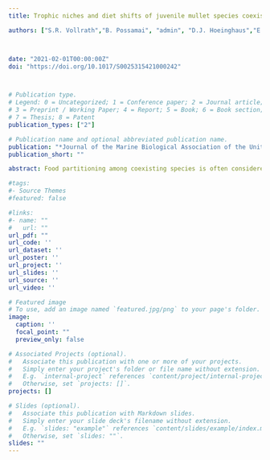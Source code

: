 ```yaml
---
title: Trophic niches and diet shifts of juvenile mullet species coexisting in marine and estuarine habitats

authors: ["S.R. Vollrath","B. Possamai", "admin", "D.J. Hoeinghaus","E.F. Albertoni","A.M. Garcia"]



date: "2021-02-01T00:00:00Z"
doi: "https://doi.org/10.1017/S0025315421000242"



# Publication type.
# Legend: 0 = Uncategorized; 1 = Conference paper; 2 = Journal article;
# 3 = Preprint / Working Paper; 4 = Report; 5 = Book; 6 = Book section;
# 7 = Thesis; 8 = Patent
publication_types: ["2"]

# Publication name and optional abbreviated publication name.
publication: "*Journal of the Marine Biological Association of the United Kingdom*"
publication_short: ""

abstract: Food partitioning among coexisting species is often considered advantageous to minimize niche overlap and avoid inter-specific competition. Congeneric fish species such as the mullets Mugil curema and Mugil liza, which co-occur across marine and estuarine habitats, are good models to evaluate resource use and niche overlap or partitioning. We used stomach contents (SCA) and stable isotope analysis (SIA) to assess potential trophic shifts and changes in niche overlap associated with the mullets transitioning from marine to estuarine habitats. SIA included different fractions of organic matter in suspension and in the sediment to estimate the contribution of micro, nano and pico-organisms to the mullets’ diets. We hypothesized higher resource partitioning in the less resource-diverse system (marine surf-zone) than in the more diverse one (estuary). SCA showed diet differences between M. curema and M. liza according to the habitat. They showed distinct diets in the marine area (P < 0.001), but similar diets in the estuary (P = 0.226).A lower niche breadth was observed for both species in the marine area (M. curema = 0.03, M. liza = 0.06) compared with the estuary (M. curema = 0.14, M. liza = 0.16). Isotopic niches of both species were higher in the estuary (64.7%) compared with the marine area (0.7%). These findings corroborated our hypothesis of higher food partitioning in the marine surf-zone.We also demonstrated using SIA the shift from planktonic to benthic feeding following the recruitment of the mullets from the surf-zone into the estuary. 

#tags:
#- Source Themes
#featured: false

#links:
#- name: ""
#   url: ""
url_pdf: ""
url_code: ''
url_dataset: ''
url_poster: ''
url_project: ''
url_slides: ''
url_source: ''
url_video: ''

# Featured image
# To use, add an image named `featured.jpg/png` to your page's folder. 
image:
  caption: ''
  focal_point: ""
  preview_only: false

# Associated Projects (optional).
#   Associate this publication with one or more of your projects.
#   Simply enter your project's folder or file name without extension.
#   E.g. `internal-project` references `content/project/internal-project/index.md`.
#   Otherwise, set `projects: []`.
projects: []

# Slides (optional).
#   Associate this publication with Markdown slides.
#   Simply enter your slide deck's filename without extension.
#   E.g. `slides: "example"` references `content/slides/example/index.md`.
#   Otherwise, set `slides: ""`.
slides: ""
---
```



